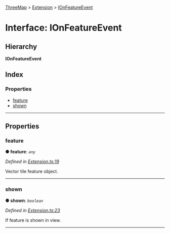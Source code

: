 [ThreeMap](../README.md) > [Extension](../modules/extension.md) > [IOnFeatureEvent](../interfaces/extension.ionfeatureevent.md)

# Interface: IOnFeatureEvent

## Hierarchy

**IOnFeatureEvent**

## Index

### Properties

* [feature](extension.ionfeatureevent.md#feature)
* [shown](extension.ionfeatureevent.md#shown)

---

## Properties

<a id="feature"></a>

###  feature

**● feature**: *`any`*

*Defined in [Extension.ts:19](https://github.com/areknawo/ThreeMap/blob/master/src/Extension.ts#L19)*

Vector tile feature object.

___
<a id="shown"></a>

###  shown

**● shown**: *`boolean`*

*Defined in [Extension.ts:23](https://github.com/areknawo/ThreeMap/blob/master/src/Extension.ts#L23)*

If feature is shown in view.

___

